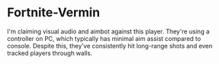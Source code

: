 # Fortnite-Vermin
I'm claiming visual audio and aimbot against this player. They're using a controller on PC, which typically has minimal aim assist compared to console. Despite this, they've consistently hit long-range shots and even tracked players through walls.
